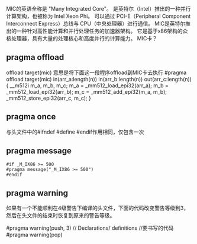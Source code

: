 MIC的英语全称是 "Many Integrated Core"。
是英特尔（Intel）推出的一种并行计算架构，也被称为 Intel Xeon Phi。
可以通过 PCI-E（Peripheral Component Interconnect Express）总线与 CPU（中央处理器）进行通信。
MIC是英特尔推出的一种针对高性能计算和并行处理任务的加速器架构。
它是基于x86架构的众核处理器，具有大量的处理核心和高度并行的计算能力。
MIC卡？

## pragma offload

offload target(mic)
意思是将下面这一段程序offload到MIC卡去执行
    #pragma offload target(mic) in(arr_a:length(n)) in(arr_b:length(n)) out(arr_c:length(n))
    {
        __m512i m_a, m_b, m_c;
        m_a = _mm512_load_epi32(arr_a);
        m_b = _mm512_load_epi32(arr_b);
        m_c = _mm512_add_epi32(m_a, m_b);
        _mm512_store_epi32(arr_c, m_c);
    }

## pragma once
与头文件中的#ifndef #define #endif作用相同，仅包含一次

## pragma message

    #if _M_IX86 >= 500
    #pragma message("_M_IX86 >= 500")
    #endif

## pragma warning
如果有一个不能顺利在4级警告下编译的头文件，下面的代码改变警告等级到3，然后在头文件的结束时恢复到原来的警告等级。

#pragma warning(push, 3)
// Declarations/ definitions //要书写的代码
#pragma warning(pop)
